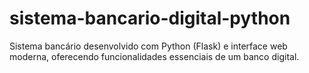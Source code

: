 # sistema-bancario-digital-python
Sistema bancário desenvolvido com Python (Flask) e interface web moderna, oferecendo funcionalidades essenciais de um banco digital.
